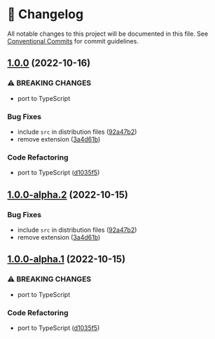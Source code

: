 <!-- markdownlint-disable --><!-- textlint-disable -->

# 📓 Changelog

All notable changes to this project will be documented in this file. See
[Conventional Commits](https://conventionalcommits.org) for commit guidelines.

## [1.0.0](https://github.com/mariuslundgard/hypp/compare/v0.0.4...v1.0.0) (2022-10-16)

### ⚠ BREAKING CHANGES

- port to TypeScript

### Bug Fixes

- include `src` in distribution files ([92a47b2](https://github.com/mariuslundgard/hypp/commit/92a47b26107601c50e011e1381b316c33642253b))
- remove extension ([3a4d61b](https://github.com/mariuslundgard/hypp/commit/3a4d61bd7c590209dd8cff734b109569e2cab11d))

### Code Refactoring

- port to TypeScript ([d1035f5](https://github.com/mariuslundgard/hypp/commit/d1035f5e7cfd17e0ef119107ab266a2df0b8fa8c))

## [1.0.0-alpha.2](https://github.com/mariuslundgard/hypp/compare/v1.0.0-alpha.1...v1.0.0-alpha.2) (2022-10-15)

### Bug Fixes

- include `src` in distribution files ([92a47b2](https://github.com/mariuslundgard/hypp/commit/92a47b26107601c50e011e1381b316c33642253b))
- remove extension ([3a4d61b](https://github.com/mariuslundgard/hypp/commit/3a4d61bd7c590209dd8cff734b109569e2cab11d))

## [1.0.0-alpha.1](https://github.com/mariuslundgard/hypp/compare/v0.0.4...v1.0.0-alpha.1) (2022-10-15)

### ⚠ BREAKING CHANGES

- port to TypeScript

### Code Refactoring

- port to TypeScript ([d1035f5](https://github.com/mariuslundgard/hypp/commit/d1035f5e7cfd17e0ef119107ab266a2df0b8fa8c))
